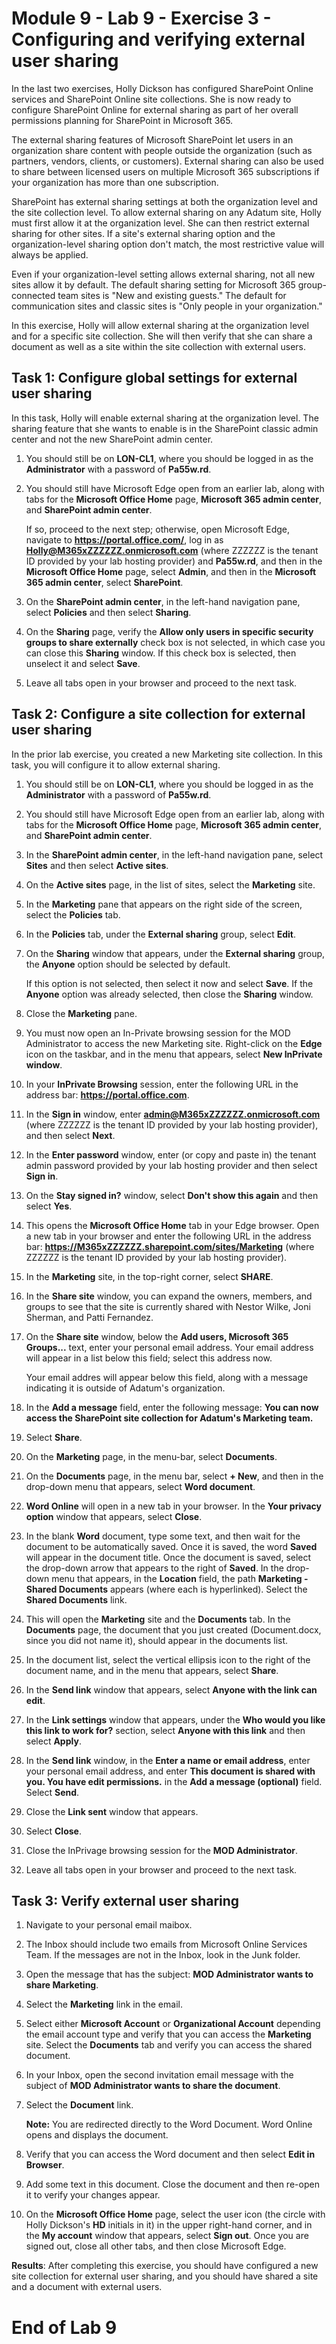 # Module 9 - Lab 9 - Exercise 3 - Configuring and verifying external user sharing

In the last two exercises, Holly Dickson has configured SharePoint Online services and SharePoint Online site collections. She is now ready to configure SharePoint Online for external sharing as part of her overall permissions planning for SharePoint in Microsoft 365.

The external sharing features of Microsoft SharePoint let users in an organization share content with people outside the organization (such as partners, vendors, clients, or customers). External sharing can also be used to share between licensed users on multiple Microsoft 365 subscriptions if your organization has more than one subscription. 

SharePoint has external sharing settings at both the organization level and the site collection level. To allow external sharing on any Adatum site, Holly must first allow it at the organization level. She can then restrict external sharing for other sites. If a site's external sharing option and the organization-level sharing option don't match, the most restrictive value will always be applied.

Even if your organization-level setting allows external sharing, not all new sites allow it by default. The default sharing setting for Microsoft 365 group-connected team sites is "New and existing guests." The default for communication sites and classic sites is "Only people in your organization."

In this exercise, Holly will allow external sharing at the organization level and for a specific site collection. She will then verify that she can share a document as well as a site within the site collection with external users. 


## Task 1: Configure global settings for external user sharing

In this task, Holly will enable external sharing at the organization level. The sharing feature that she wants to enable is in the SharePoint classic admin center and not the new SharePoint admin center.

1. You should still be on **LON-CL1**, where you should be logged in as the **Administrator** with a password of **Pa55w.rd**.

2. You should still have Microsoft Edge open from an earlier lab, along with tabs for the **Microsoft Office Home** page, **Microsoft 365 admin center**, and **SharePoint admin center**. 

	If so, proceed to the next step; otherwise, open Microsoft Edge, navigate to **https://portal.office.com/**, log in as **Holly@M365xZZZZZZ.onmicrosoft.com** (where ZZZZZZ is the tenant ID provided by your lab hosting provider) and **Pa55w.rd**, and then in the **Microsoft Office Home** page, select **Admin**, and then in the **Microsoft 365 admin center**, select **SharePoint**.

3. On the **SharePoint admin center**, in the left-hand navigation pane, select **Policies** and then select **Sharing**.

4. On the **Sharing** page, verify the **Allow only users in specific security groups to share externally** check box is not selected, in which case you can close this **Sharing** window. If this check box is selected, then unselect it and select **Save**.

5. Leave all tabs open in your browser and proceed to the next task. 



## Task 2: Configure a site collection for external user sharing

In the prior lab exercise, you created a new Marketing site collection. In this task, you will configure it to allow external sharing.

1. You should still be on **LON-CL1**, where you should be logged in as the **Administrator** with a password of **Pa55w.rd**.

2. You should still have Microsoft Edge open from an earlier lab, along with tabs for the **Microsoft Office Home** page, **Microsoft 365 admin center**, and **SharePoint admin center**.

3. In the **SharePoint admin center**, in the left-hand navigation pane, select **Sites** and then select **Active sites**.

4. On the **Active sites** page, in the list of sites, select the **Marketing** site. 

5. In the **Marketing** pane that appears on the right side of the screen, select the **Policies** tab. 

6. In the **Policies** tab, under the **External sharing** group, select **Edit**.

7. On the **Sharing** window that appears, under the **External sharing** group, the **Anyone** option should be selected by default.

	If this option is not selected, then select it now and select **Save**. If the **Anyone** option was already selected, then close the **Sharing** window.

8. Close the **Marketing** pane.

9. You must now open an In-Private browsing session for the MOD Administrator to access the new Marketing site. Right-click on the **Edge** icon on the taskbar, and in the menu that appears, select **New InPrivate window**.

10. In your **InPrivate Browsing** session, enter the following URL in the address bar: **https://portal.office.com**.

11. In the **Sign in** window, enter **admin@M365xZZZZZZ.onmicrosoft.com** (where ZZZZZZ is the tenant ID provided by your lab hosting provider), and then select **Next**.

12. In the **Enter password** window, enter (or copy and paste in) the tenant admin password provided by your lab hosting provider and then select **Sign in**.

13. On the **Stay signed in?** window, select **Don't show this again** and then select **Yes**. 

14. This opens the **Microsoft Office Home** tab in your Edge browser. Open a new tab in your browser and enter the following URL in the address bar: **https://M365xZZZZZZ.sharepoint.com/sites/Marketing** (where ZZZZZZ is the tenant ID provided by your lab hosting provider).

15. In the **Marketing** site, in the top-right corner, select **SHARE**.

16. In the **Share site** window, you can expand the owners, members, and groups to see that the site is currently shared with Nestor Wilke, Joni Sherman, and Patti Fernandez. 

17. On the **Share site** window, below the **Add users, Microsoft 365 Groups...** text, enter your personal email address. Your email address will appear in a list below this field; select this address now.  

	Your email addres will appear below this field, along with a message indicating it is outside of Adatum's organization. 

18. In the **Add a message** field, enter the following message: **You can now access the SharePoint site collection for Adatum's Marketing team.** 

19. Select **Share**.

20. On the **Marketing** page, in the menu-bar, select **Documents**.

21. On the **Documents** page, in the menu bar, select **+ New**, and then in the drop-down menu that appears, select **Word document**.

22. **Word Online** will open in a new tab in your browser. In the **Your privacy option** window that appears, select **Close**.

23. In the blank **Word** document, type some text, and then wait for the document to be automatically saved. Once it is saved, the word **Saved** will appear in the document title. Once the document is saved, select the drop-down arrow that appears to the right of **Saved**. In the drop-down menu that appears, in the **Location** field, the path **Marketing - Shared Documents** appears (where each is hyperlinked). Select the **Shared Documents** link. 

24. This will open the **Marketing** site and the **Documents** tab. In the **Documents** page, the document that you just created (Document.docx, since you did not name it), should appear in the documents list.

25. In the document list, select the vertical ellipsis icon to the right of the document name, and in the menu that appears, select **Share**.

26. In the **Send link** window that appears, select **Anyone with the link can edit**. 

27. In the **Link settings** window that appears, under the **Who would you like this link to work for?** section, select **Anyone with this link** and then select **Apply**.

28. In the **Send link** window, in the **Enter a name or email address**, enter your personal email address, and enter **This document is shared with you. You have edit permissions.** in the **Add a message (optional)** field. Select **Send**.

29. Close the **Link sent** window that appears.

30. Select **Close**.

31. Close the InPrivage browsing session for the **MOD Administrator**.

32. Leave all tabs open in your browser and proceed to the next task. 

## Task 3: Verify external user sharing

1. Navigate to your personal email maibox. 

2. The Inbox should include two emails from Microsoft Online Services Team. If the messages are not in the Inbox, look in the Junk folder. 

3. Open the message that has the subject: **MOD Administrator wants to share Marketing**. 

4. Select the **Marketing** link in the email.

5. Select either **Microsoft Account** or **Organizational Account** depending the email account type and verify that you can access the **Marketing** site. Select the **Documents** tab and verify you can access the shared document.

6. In your Inbox, open the second invitation email message with the subject of **MOD Administrator wants to share the document**.

7. Select the **Document** link. 

	**Note:** You are redirected directly to the Word Document. Word Online opens and displays the document.

8. Verify that you can access the Word document and then select **Edit in Browser**. 

9. Add some text in this document. Close the document and then re-open it to verify your changes appear. 

10. On the **Microsoft Office Home** page, select the user icon (the circle with Holly Dickson's **HD** initials in it) in the upper right-hand corner, and in the **My account** window that appears, select **Sign out**. Once you are signed out, close all other tabs, and then close Microsoft Edge.  


**Results**: After completing this exercise, you should have configured a new site collection for external user sharing, and you should have shared a site and a document with external users.

# End of Lab 9
 
